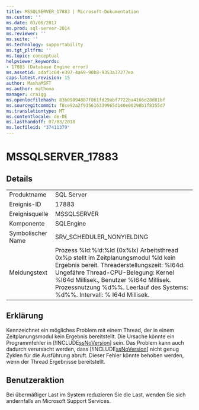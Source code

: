 ```yaml
---
title: MSSQLSERVER_17883 | Microsoft-Dokumentation
ms.custom: ''
ms.date: 03/06/2017
ms.prod: sql-server-2014
ms.reviewer: ''
ms.suite: ''
ms.technology: supportability
ms.tgt_pltfrm: ''
ms.topic: conceptual
helpviewer_keywords:
- 17883 (Database Engine error)
ms.assetid: adaf1c04-e397-4a69-90b8-9353a37277ea
caps.latest.revision: 15
author: MashaMSFT
ms.author: mathoma
manager: craigg
ms.openlocfilehash: 83b09894887f861fd29abf7722ba4166d28d81bf
ms.sourcegitcommit: f8ce92a2f935616339965d140e00298b1f8355d7
ms.translationtype: MT
ms.contentlocale: de-DE
ms.lasthandoff: 07/03/2018
ms.locfileid: "37411379"
---
```

# <a name="mssqlserver17883"></a>MSSQLSERVER_17883
    
## <a name="details"></a>Details  
  
|||  
|-|-|  
|Produktname|SQL Server|  
|Ereignis-ID|17883|  
|Ereignisquelle|MSSQLSERVER|  
|Komponente|SQLEngine|  
|Symbolischer Name|SRV_SCHEDULER_NONYIELDING|  
|Meldungstext|Prozess %ld:%ld:%ld (0x%lx) Arbeitsthread 0x%p stellt im Zeitplanungsmodul %ld kein Ergebnis bereit. Threaderstellungszeit: %I64d. Ungefähre Thread-CPU-Belegung: Kernel %I64d Millisek., Benutzer %I64d Millisek. Prozessnutzung %d%%. Leerlauf des Systems: %d%%. Intervall: % I64d Millisek.|  
  
## <a name="explanation"></a>Erklärung  
 Kennzeichnet ein mögliches Problem mit einem Thread, der in einem Zeitplanungsmodul kein Ergebnis bereitstellt.  Die Ursache könnte ein Programmfehler in [!INCLUDE[ssNoVersion](../../includes/ssnoversion-md.md)] sein. Das Problem kann auch dadurch verursacht werden, dass [!INCLUDE[ssNoVersion](../../includes/ssnoversion-md.md)] nicht genug Zyklen für die Ausführung abruft.  Dieser Fehler könnte behoben werden, wenn der Thread Ergebnisse bereitstellt.  
  
## <a name="user-action"></a>Benutzeraktion  
 Bei übermäßiger Last im System reduzieren Sie die Last, wenden Sie sich andernfalls an Microsoft Support Services.  
  
  
